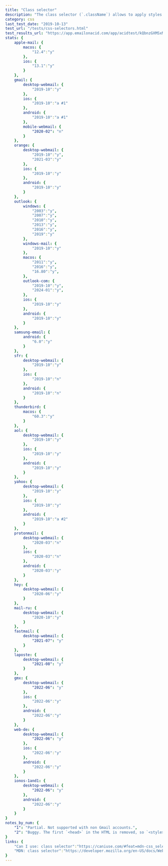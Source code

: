 ```yaml
---
title: "Class selector"
description: "The class selector (`.className`) allows to apply styles to a group of elements with the corresponding `class` attribute."
category: css
last_test_date: "2019-10-13"
test_url: "/tests/css-selectors.html"
test_results_url: "https://app.emailonacid.com/app/acidtest/kQbnzGXMSxMg2NDGmrcxIXOHrROwokTB29RcSssnkoPlS/list"
stats: {
    apple-mail: {
        macos: {
            "12.4":"y"
        },
        ios: {
            "13.1":"y"
        }
    },
    gmail: {
        desktop-webmail: {
            "2019-10":"y"
        },
        ios: {
            "2019-10":"a #1"
        },
        android: {
            "2019-10":"a #1"
        },
        mobile-webmail: {
            "2020-02": "n"
        }
    },
    orange: {
        desktop-webmail: {
            "2019-10":"y",
            "2021-03":"y"
        },
        ios: {
            "2019-10":"y"
        },
        android: {
            "2019-10":"y"
        }
    },
    outlook: {
        windows: {
            "2003":"y",
            "2007":"y",
            "2010":"y",
            "2013":"y",
            "2016":"y",
            "2019":"y"
        },
        windows-mail: {
            "2019-10":"y"
        },
        macos: {
            "2011":"y",
            "2016":"y",
            "16.80":"y",
        },
        outlook-com: {
            "2019-10":"y",
            "2024-01":"y",
        },
        ios: {
            "2019-10":"y"
        },
        android: {
            "2019-10":"y"
        }
    },
    samsung-email: {
        android: {
            "6.0":"y"
        }
    },
    sfr: {
        desktop-webmail: {
            "2019-10":"y"
        },
        ios: {
            "2019-10":"n"
        },
        android: {
            "2019-10":"n"
        }
    },
    thunderbird: {
        macos: {
            "60.3":"y"
        }
    },
    aol: {
        desktop-webmail: {
            "2019-10":"y"
        },
        ios: {
            "2019-10":"y"
        },
        android: {
            "2019-10":"y"
        }
    },
    yahoo: {
        desktop-webmail: {
            "2019-10":"y"
        },
        ios: {
            "2019-10":"y"
        },
        android: {
            "2019-10":"a #2"
        }
    },
    protonmail: {
        desktop-webmail: {
            "2020-03":"n"
        },
        ios: {
            "2020-03":"n"
        },
        android: {
            "2020-03":"y"
        }
    },
    hey: {
        desktop-webmail: {
            "2020-06":"y"
        }
    },
    mail-ru: {
        desktop-webmail: {
            "2020-10":"y"
        }
    },
    fastmail: {
        desktop-webmail: {
            "2021-07": "y"
        }
    },
    laposte: {
        desktop-webmail: {
            "2021-08": "y"
        }
    },
    gmx: {
        desktop-webmail: {
            "2022-06": "y"
        },
        ios: {
            "2022-06":"y"
        },
        android: {
            "2022-06":"y"
        }
    },
    web-de: {
        desktop-webmail: {
            "2022-06": "y"
        },
        ios: {
            "2022-06":"y"
        },
        android: {
            "2022-06":"y"
        }
    },
    ionos-1and1: {
        desktop-webmail: {
            "2022-06": "y"
        },
        android: {
            "2022-06":"y"
        }
    }
}
notes_by_num: {
    "1": "Partial. Not supported with non Gmail accounts.",
    "2": "Buggy. The first `<head>` in the HTML is removed, so `<style>` elements need to be in a second `<head>` element."
}
links: {
    "Can I use: class selector":"https://caniuse.com/#feat=mdn-css_selectors_class",
    "MDN: class selector":"https://developer.mozilla.org/en-US/docs/Web/CSS/Class_selectors"
}
---
```

